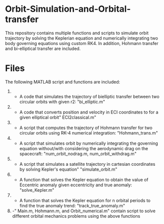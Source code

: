 # Orbit-Simulation-and-Orbital-transfer
This repository contains multiple functions and scripts to simulate orbit trajectory by solving the Keplerian equation and numerically integrating two body governing equations using custom RK4. In addition, Hohmann transfer and bi-elliptical transfer are included.

# Files

The following MATLAB script and functions are included:

1. -  A code that simulates the trajectory of bielliptic transfer between two circular orbits  with given r2: "bi_elliptic.m"
2. - A code that converts position and velocity in ECI coordinates to for a given elliptical orbit" ECI2classical.m"
3. - A script that computes the trajectory of Hohmann transfer for two circular orbits using RK-4 numerical integration: "Hohmann_trans.m"
4. - A script that simulates orbit by numerically integrating the governing equation without/with considering the aerodynamic drag on the spacecraft: "num_orbit_nodrag.m, num_orbit_withdrag.m"
5. - A script that simulates a satellite trajectory in cartesian coordinates by solving Kepler's equation" "simulate_orbit.m"
6. - A function that solves the Kepler equation to obtain the value of Eccentric anomaly given eccentricity and true anomaly: "solve_Kepler.m"
7. - A function that solves the Kepler equation for n orbital periods to find the true anomaly trend: "track_true_anomaly.m"
8. -" Main.m, Hohmann.m, and Orbit_numerical.m" contain script to solve different orbital mechanics problems using the above functions

